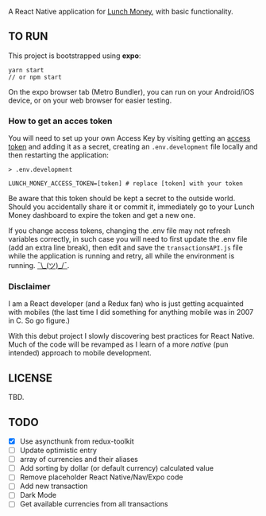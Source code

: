 A React Native application for [Lunch Money](https://lunchmoney.app), with basic functionality.

## TO RUN

This project is bootstrapped using **expo**:
```
yarn start
// or npm start
```

On the expo browser tab (Metro Bundler), you can run on your Android/iOS device, or on your web browser for easier testing.

### How to get an acces token

You will need to set up your own Access Key by visiting getting an [access token](https://developers.lunchmoney.app/) and adding it as a secret, creating an `.env.development` file locally and then restarting the application:

```
> .env.development

LUNCH_MONEY_ACCESS_TOKEN=[token] # replace [token] with your token
```

Be aware that this token should be kept a secret to the outside world. Should you accidentally share it or commit it, immediately go to your Lunch Money dashboard to expire the token and get a new one.

If you change access tokens, changing the .env file may not refresh variables correctly, in such case you will need to first update the .env file (add an extra line break), then edit and save the `transactionsAPI.js` file while the application is running and retry, all while the environment is running.  [¯\\\_(ツ)_/¯](https://github.com/zetachang/react-native-dotenv/issues/20#issuecomment-415384662).

### Disclaimer

I am a React developer (and a Redux fan) who is just getting acquainted with mobiles (the last time I did something for anything mobile was in 2007 in C. So go figure.)

With this debut project I slowly discovering best practices for React Native. Much of the code will be revamped as I learn of a more *native* (pun intended) approach to mobile development. 

## LICENSE

TBD.

## TODO

- [x] Use asyncthunk from redux-toolkit
- [ ] Update optimistic entry
- [ ] array of currencies and their aliases
- [ ] Add sorting by dollar (or default currency) calculated value
- [ ] Remove placeholder React Native/Nav/Expo code
- [ ] Add new transaction
- [ ] Dark Mode
- [ ] Get available currencies from all transactions